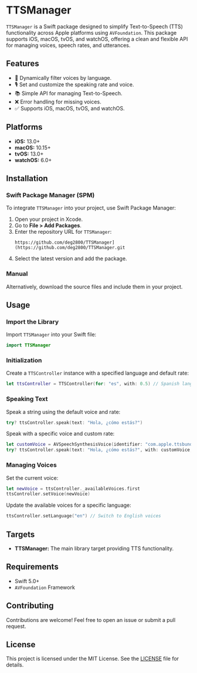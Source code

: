 
# TTSManager

`TTSManager` is a Swift package designed to simplify Text-to-Speech (TTS) functionality across Apple platforms using `AVFoundation`. This package supports iOS, macOS, tvOS, and watchOS, offering a clean and flexible API for managing voices, speech rates, and utterances.

## Features

- 🔄 Dynamically filter voices by language.
- 🎙 Set and customize the speaking rate and voice.
- 📚 Simple API for managing Text-to-Speech.
- ❌ Error handling for missing voices.
- ✅ Supports iOS, macOS, tvOS, and watchOS.

## Platforms

- **iOS:** 13.0+
- **macOS:** 10.15+
- **tvOS:** 13.0+
- **watchOS:** 6.0+

## Installation

### Swift Package Manager (SPM)

To integrate `TTSManager` into your project, use Swift Package Manager:

1. Open your project in Xcode.
2. Go to **File > Add Packages**.
3. Enter the repository URL for `TTSManager`:
   ```
   https://github.com/deg2800/TTSManager](https://github.com/deg2800/TTSManager.git
   ```
4. Select the latest version and add the package.

### Manual

Alternatively, download the source files and include them in your project.

## Usage

### Import the Library

Import `TTSManager` into your Swift file:

```swift
import TTSManager
```

### Initialization

Create a `TTSController` instance with a specified language and default rate:

```swift
let ttsController = TTSController(for: "es", with: 0.5) // Spanish language, rate of 0.5
```

### Speaking Text

Speak a string using the default voice and rate:

```swift
try? ttsController.speak(text: "Hola, ¿cómo estás?")
```

Speak with a specific voice and custom rate:

```swift
let customVoice = AVSpeechSynthesisVoice(identifier: "com.apple.ttsbundle.Monica-compact")
try? ttsController.speak(text: "Hola, ¿cómo estás?", with: customVoice, at: 0.4)
```

### Managing Voices

Set the current voice:

```swift
let newVoice = ttsController._availableVoices.first
ttsController.setVoice(newVoice)
```

Update the available voices for a specific language:

```swift
ttsController.setLanguage("en") // Switch to English voices
```

## Targets

- **TTSManager:** The main library target providing TTS functionality.

## Requirements

- Swift 5.0+
- `AVFoundation` Framework

## Contributing

Contributions are welcome! Feel free to open an issue or submit a pull request.

## License

This project is licensed under the MIT License. See the [LICENSE](LICENSE) file for details.
